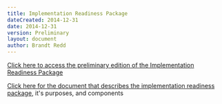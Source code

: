 ```yaml
---
title: Implementation Readiness Package
dateCreated: 2014-12-31
date: 2014-12-31
version: Preliminary
layout: document
author: Brandt Redd
---
```

[Click here to access the preliminary edition of the Implementation Readiness Package](http://smarterapp.cresst.net/)

[Click here for the document that describes the implementation readiness package](http://www.smarterapp.org/documents/ImplementationReadinessPackage.pdf), it's purposes, and components
